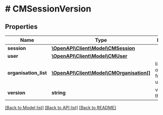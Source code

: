 # # CMSessionVersion

## Properties

Name | Type | Description | Notes
------------ | ------------- | ------------- | -------------
**session** | [**\OpenAPI\Client\Model\CMSession**](CMSession.md) |  |
**user** | [**\OpenAPI\Client\Model\CMUser**](CMUser.md) |  |
**organisation_list** | [**\OpenAPI\Client\Model\CMOrganisation[]**](CMOrganisation.md) | list of organisations for admin users |
**version** | **string** | version of this service |

[[Back to Model list]](../../README.md#models) [[Back to API list]](../../README.md#endpoints) [[Back to README]](../../README.md)
